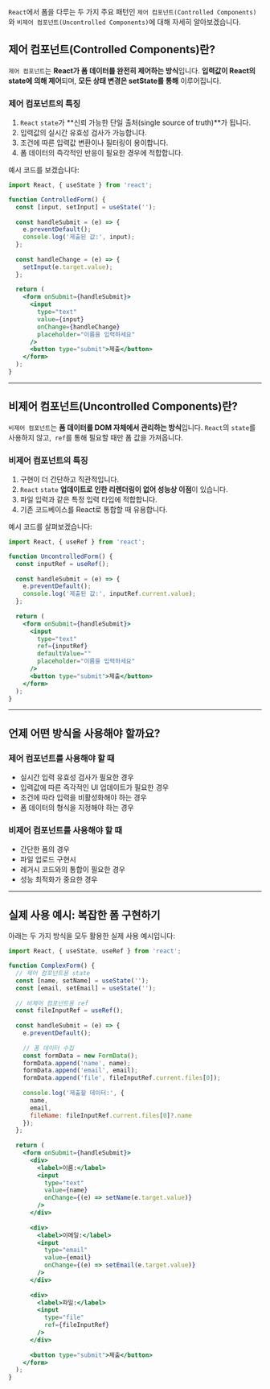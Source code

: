 `React`에서 폼을 다루는 두 가지 주요 패턴인 `제어 컴포넌트(Controlled Components)`와 `비제어 컴포넌트(Uncontrolled Components)`에 대해 자세히 알아보겠습니다.

## 제어 컴포넌트(Controlled Components)란?

`제어 컴포넌트`는 **React가 폼 데이터를 완전히 제어하는 방식**입니다. **입력값이 React의 state에 의해 제어**되며, **모든 상태 변경은 setState를 통해** 이루어집니다.

### 제어 컴포넌트의 특징

1. `React` `state`가 **신뢰 가능한 단일 출처(single source of truth)**가 됩니다.
2. 입력값의 실시간 유효성 검사가 가능합니다.
3. 조건에 따른 입력값 변환이나 필터링이 용이합니다.
4. 폼 데이터의 즉각적인 반응이 필요한 경우에 적합합니다.

예시 코드를 보겠습니다:

```jsx
import React, { useState } from 'react';

function ControlledForm() {
  const [input, setInput] = useState('');
  
  const handleSubmit = (e) => {
    e.preventDefault();
    console.log('제출된 값:', input);
  };
  
  const handleChange = (e) => {
    setInput(e.target.value);
  };
  
  return (
    <form onSubmit={handleSubmit}>
      <input
        type="text"
        value={input}
        onChange={handleChange}
        placeholder="이름을 입력하세요"
      />
      <button type="submit">제출</button>
    </form>
  );
}
```

---
## 비제어 컴포넌트(Uncontrolled Components)란?

`비제어 컴포넌트`는 **폼 데이터를 DOM 자체에서 관리하는 방식**입니다. `React`의 `state`를 사용하지 않고,` ref`를 통해 필요할 때만 폼 값을 가져옵니다.

### 비제어 컴포넌트의 특징

1. 구현이 더 간단하고 직관적입니다.
2. `React` `state` **업데이트로 인한 리렌더링이 없어 성능상 이점**이 있습니다.
3. 파일 입력과 같은 특정 입력 타입에 적합합니다.
4. 기존 코드베이스를 React로 통합할 때 유용합니다.

예시 코드를 살펴보겠습니다:

```jsx
import React, { useRef } from 'react';

function UncontrolledForm() {
  const inputRef = useRef();
  
  const handleSubmit = (e) => {
    e.preventDefault();
    console.log('제출된 값:', inputRef.current.value);
  };
  
  return (
    <form onSubmit={handleSubmit}>
      <input
        type="text"
        ref={inputRef}
        defaultValue=""
        placeholder="이름을 입력하세요"
      />
      <button type="submit">제출</button>
    </form>
  );
}
```

---
## 언제 어떤 방식을 사용해야 할까요?

### 제어 컴포넌트를 사용해야 할 때

- 실시간 입력 유효성 검사가 필요한 경우
- 입력값에 따른 즉각적인 UI 업데이트가 필요한 경우
- 조건에 따라 입력을 비활성화해야 하는 경우
- 폼 데이터의 형식을 지정해야 하는 경우

### 비제어 컴포넌트를 사용해야 할 때

- 간단한 폼의 경우
- 파일 업로드 구현시
- 레거시 코드와의 통합이 필요한 경우
- 성능 최적화가 중요한 경우

---
## 실제 사용 예시: 복잡한 폼 구현하기

아래는 두 가지 방식을 모두 활용한 실제 사용 예시입니다:

```jsx
import React, { useState, useRef } from 'react';

function ComplexForm() {
  // 제어 컴포넌트용 state
  const [name, setName] = useState('');
  const [email, setEmail] = useState('');
  
  // 비제어 컴포넌트용 ref
  const fileInputRef = useRef();
  
  const handleSubmit = (e) => {
    e.preventDefault();
    
    // 폼 데이터 수집
    const formData = new FormData();
    formData.append('name', name);
    formData.append('email', email);
    formData.append('file', fileInputRef.current.files[0]);
    
    console.log('제출할 데이터:', {
      name,
      email,
      fileName: fileInputRef.current.files[0]?.name
    });
  };
  
  return (
    <form onSubmit={handleSubmit}>
      <div>
        <label>이름:</label>
        <input
          type="text"
          value={name}
          onChange={(e) => setName(e.target.value)}
        />
      </div>
      
      <div>
        <label>이메일:</label>
        <input
          type="email"
          value={email}
          onChange={(e) => setEmail(e.target.value)}
        />
      </div>
      
      <div>
        <label>파일:</label>
        <input
          type="file"
          ref={fileInputRef}
        />
      </div>
      
      <button type="submit">제출</button>
    </form>
  );
}
```
